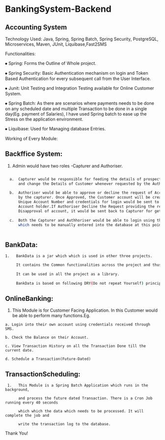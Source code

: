 # BankingSystem-Backend

## Accounting System


Technology Used:
Java, Spring, Spring Batch, Spring Security, PostgreSQL, Microservices, Maven, JUnit, Liquibase,Fast2SMS


Functionalities:

⦁	Spring: Forms the Outline of Whole project.

⦁	Spring Security: Basic Authentication mechanism on login and Token Based Authentication for every subsequent call from the User Interface.

⦁	Junit: Unit Testing and Integration Testing available for Online Customer System.

⦁	Spring Batch: As there are scenarios where payments needs to be done on any scheduled date and multiple Transaction to be done in a single day(Eg. payment of Salaries), I have used Spring batch to ease up the Stress on the application environment.

⦁	Liquibase: Used for Managing database Entries.


Working of Every Module:

## Backffice System:

1.  Admin would have two roles -Capturer and Authoriser.
```bash

  a.  Capturer would be responsible for feeding the details of prospect customer into the System,
      and change the Details of Customer whenever requested by the Authoriser.
  
  b.  Authoriser would be able to approve or decline the request of Account creation submitted
      by the capturer. Once Approved, the Customer account will be created along with 
      Unique Account Number and credentials for login would be sent to the Phone number of 
      Account holder.If Authoriser Decline the Request providing the reason for 
      Disapproval of account, it would be sent back to Capturer for getting the data updated.
  
  c.  Both the Capturer and Authhoriser would be able to login using their own crentials,
      which needs to be manually entered into the database at this point of time.
  
  ```
 
 ## BankData:
 
 ```bash
 1.   BankData is a jar which which is used in other three projects. 
 
      It contains the Common functionalities across the project and thus,  
      
      It can be used in all the project as a library.
      
      BankData is based on following DRY(Do not repeat Yourself) principle.
  ```
  
 ## OnlineBanking:
 
 1.   This Module is for Customer Facing Application. In this Customer would be able to perform many functions.Eg.
 
    a. Login into their own account using credentials received through SMS.
    
    b. Check the Balance on their Account.
    
    c. View Transaction History on all the Transaction Done till the current date.
    
    d. Schedule a Transaction(Future-Dated)
    
 ## TransactionScheduling:
 
```
 1.   This Module is a Spring Batch Application which runs in the background, 
 
      and process the future dated Transaction. There is a Cron Job running every 40 seconds
 
      which which the data which needs to be processed. It will complete the job and
      
      write the transaction log to the database.
```
 
 Thank You!
